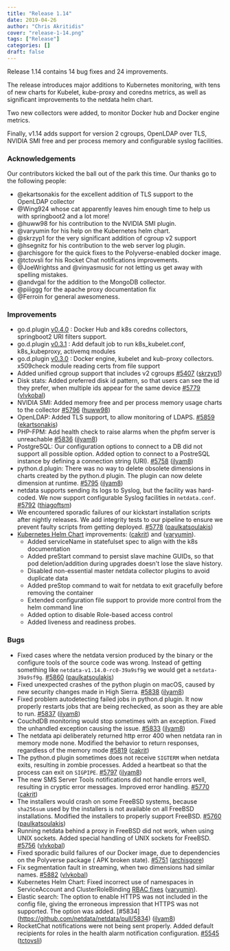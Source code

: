 ```yaml
---
title: "Release 1.14"
date: 2019-04-26
author: "Chris Akritidis"
cover: "release-1-14.png"
tags: ["Release"]
categories: []
draft: false
---
```


Release 1.14 contains 14 bug fixes and 24 improvements.

The release introduces major additions to Kubernetes monitoring, with tens of new charts for Kubelet, kube-proxy and coredns metrics, as well as significant improvements to the netdata helm chart.

Two new collectors were added, to monitor Docker hub and Docker engine metrics.

Finally, v1.14 adds support for version 2 cgroups, OpenLDAP over TLS, NVIDIA SMI free and per process memory and configurable syslog facilities.

<!--more-->

### Acknowledgements

Our contributors kicked the ball out of the park this time. Our thanks go to the following people:

- @ekartsonakis for the excellent addition of TLS support to the OpenLDAP collector
- @Wing924 whose cat apparently leaves him enough time to help us with springboot2 and a lot more!
- @huww98 for his contribution to the NVIDIA SMI plugin.
- @varyumin for his help on the Kubernetes helm chart.
- @skrzyp1 for the very significant addition of cgroup v2 support
- @hsegnitz for his contribution to the web server log plugin.
- @archisgore for the quick fixes to the Polyverse-enabled docker image.
- @tctovsli for his Rocket Chat notifications improvements.
- @JoeWrightss and @vinyasmusic for not letting us get away with spelling mistakes.
- @andvgal for the addition to the MongoDB collector.
- @piiiggg for the apache proxy documentation fix
- @Ferroin for general awesomeness.

### Improvements

- go.d.plugin [v0.4.0](https://github.com/netdata/go.d.plugin/releases/tag/v0.4.0) : Docker Hub and k8s coredns collectors, springboot2 URI filters support.
- go.d.plugin [v0.3.1](https://github.com/netdata/go.d.plugin/releases/tag/v0.3.1) : Add default job to run k8s_kubelet.conf, k8s_kubeproxy, activemq modules 
- go.d.plugin [v0.3.0](https://github.com/netdata/go.d.plugin/releases/tag/v0.3.0) : Docker engine, kubelet and kub-proxy collectors. x509check module reading certs from file support
- Added unified cgroup support that includes v2 cgroups [\#5407](https://github.com/netdata/netdata/pull/5407) ([skrzyp1](https://github.com/skrzyp1))
- Disk stats: Added preferred disk id pattern, so that users can see the id they prefer, when multiple ids appear for the same device [\#5779](https://github.com/netdata/netdata/pull/5779) ([vlvkobal](https://github.com/vlvkobal))
- NVIDIA SMI: Added memory free and per process memory usage charts to the collector [\#5796](https://github.com/netdata/netdata/pull/5796) ([huww98](https://github.com/huww98))
- OpenLDAP: Added TLS support, to allow monitoring of LDAPS.  [\#5859](https://github.com/netdata/netdata/pull/5859) ([ekartsonakis](https://github.com/ekartsonakis))
- PHP-FPM: Add health check to raise alarms when the phpfm server is unreachable [\#5836](https://github.com/netdata/netdata/pull/5836) ([ilyam8](https://github.com/ilyam8))
- PostgreSQL: Our configuration options to connect to a DB did not support all possible option. Added option to connect to a PostreSQL instance by defining a connection string (URI). [\#5758](https://github.com/netdata/netdata/pull/5758) ([ilyam8](https://github.com/ilyam8))
- python.d.plugin: There was no way to delete obsolete dimensions in charts created by the python.d plugin. The plugin can now delete dimension at runtime. [\#5795](https://github.com/netdata/netdata/pull/5795) ([ilyam8](https://github.com/ilyam8))
- netdata supports sending its logs to Syslog, but the facility was hard-coded. We now support configurable Syslog facilities in `netdata.conf`. [\#5792](https://github.com/netdata/netdata/pull/5792) ([thiagoftsm](https://github.com/thiagoftsm))
- We encountered sporadic failures of our kickstart installation scripts after nightly releases. We add  integrity tests to our pipeline to ensure we prevent faulty scripts from getting deployed. [\#5778](https://github.com/netdata/netdata/pull/5778) ([paulkatsoulakis](https://github.com/paulkatsoulakis))
- [Kubernetes Helm Chart](https://github.com/netdata/helmchart/) improvements: ([cakrit](https://github.com/cakrit)) and ([varyumin](https://github.com/varyumin)).
  - Added serviceName in statefulset spec to align with the k8s documentation 
  - Added preStart command to persist slave machine GUIDs, so that pod deletion/addition during upgrades doesn't lose the slave history.
  - Disabled non-essential master netdata collector plugins to avoid duplicate data
  - Added preStop command to wait for netdata to exit gracefully before removing the container
  - Extended configuration file support to provide more control from the helm command line
  - Added option to disable Role-based access control
  - Added liveness and readiness probes.

### Bugs

- Fixed cases where the netdata version produced by the binary or the configure tools of the source code was wrong. Instead of getting something like `netdata-v1.14.0-rc0-39a9sf9g` we would get a `netdata-39a9sf9g`.  [\#5860](https://github.com/netdata/netdata/pull/5860) ([paulkatsoulakis](https://github.com/paulkatsoulakis))
- Fixed unexpected crashes of the python plugin on macOS, caused by new security changes made in High Sierra. [\#5838](https://github.com/netdata/netdata/pull/5838) ([ilyam8](https://github.com/ilyam8))
- Fixed problem autodetecting failed jobs in python.d plugin. It now properly restarts jobs that are being rechecked, as soon as they are able to run.  [\#5837](https://github.com/netdata/netdata/pull/5837) ([ilyam8](https://github.com/ilyam8))
- CouchdDB monitoring would stop sometimes with an exception. Fixed the unhandled exception causing the issue. [\#5833](https://github.com/netdata/netdata/pull/5833) ([ilyam8](https://github.com/ilyam8))
- The netdata api deliberately returned http error 400 when netdata ran in memory mode none. Modified the behavior to return responses, regardless of the memory mode [\#5819](https://github.com/netdata/netdata/pull/5819) ([cakrit](https://github.com/cakrit))
- The python.d plugin sometimes does not receive `SIGTERM` when netdata exits, resulting in zombie processes. Added a heartbeat so that the process can exit on `SIGPIPE`.  [\#5797](https://github.com/netdata/netdata/pull/5797) ([ilyam8](https://github.com/ilyam8))
- The new SMS Server Tools notifications did not handle errors well, resulting in cryptic error messages. Improved error handling. [\#5770](https://github.com/netdata/netdata/pull/5770) ([cakrit](https://github.com/cakrit))
- The installers would crash on some FreeBSD systems, because `sha256sum` used by the installers is not available on all FreeBSD installations. Modified the installers to properly support FreeBSD. [\#5760](https://github.com/netdata/netdata/pull/5760) ([paulkatsoulakis](https://github.com/paulkatsoulakis))
- Running netdata behind a proxy in FreeBSD did not work, when using UNIX sockets. Added special handling of UNIX sockets for FreeBSD. [\#5756](https://github.com/netdata/netdata/pull/5756) ([vlvkobal](https://github.com/vlvkobal))
- Fixed sporadic build failures of our Docker image, due to dependencies on the Polyverse package ( APK broken state). [\#5751](https://github.com/netdata/netdata/pull/5751) ([archisgore](https://github.com/archisgore))
- Fix segmentation fault in streaming, when two dimensions had similar names. [\#5882](https://github.com/netdata/netdata/pull/5882) ([vlvkobal](https://github.com/vlvkobal))
- Kubernetes Helm Chart: Fixed incorrect use of namespaces in ServiceAccount and ClusterRoleBinding  [RBAC fixes](https://github.com/netdata/helmchart/pull/11) ([varyumin](https://github.com/varyumin)).
- Elastic search: The option to enable HTTPS was not included in the config file, giving the erroneous impression that HTTPS was not supported. The option was added. [\#5834] (https://github.com/netdata/netdata/pull/5834) ([ilyam8](https://github.com/ilyam8))
- RocketChat notifications were not being sent properly. Added default recipients for roles in the health alarm notification configuration. [\#5545](https://github.com/netdata/netdata/pull/5545) ([tctovsli](https://github.com/tctovsli))
